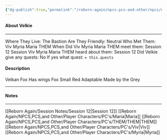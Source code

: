 ```yaml
---
{"dg-publish":true,"permalink":"/reborn-again/npcs-pcs-and-other/npcs/neutral/velkie/"}
---
```



#### About Velkie
---
Where They Live: The Bastion
Are They Friendly: Neutral
Who Met Them: Viv Myria Maria THEM
When Did Viv Myria Maria THEM meet them: Session 12
Session Viv Myria Maria THEM heard about them: Session 12
Did Velkie give any quests: No
	If yes what quest: `= this.quests`


#### Description
Velkan Fox 
Has wings
Fox 
Small
Red 
Adaptable
Made by the Grey 

---

#### Notes
---

[[Reborn Again/Session Notes/Session 12\|Session 12]]
[[Reborn Again/NPCS,PCS,and Other/Player Characters/PC's/Maria\|Maria]] [[Reborn Again/NPCS,PCS,and Other/Player Characters/PC's/THEM/THEM\|THEM]]
[[Reborn Again/NPCS,PCS,and Other/Player Characters/PC's/Viv\|Viv]] [[Reborn Again/NPCS,PCS,and Other/Player Characters/PC's/Myria\|Myria]]

